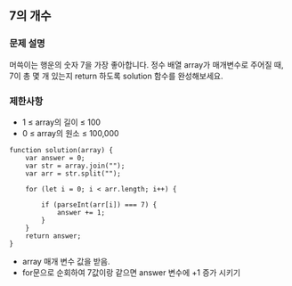 ## 7의 개수

### 문제 설명
머쓱이는 행운의 숫자 7을 가장 좋아합니다. 정수 배열 array가 매개변수로 주어질 때, 7이 총 몇 개 있는지 return 하도록 solution 함수를 완성해보세요.

### 제한사항
+ 1 ≤ array의 길이 ≤ 100
+ 0 ≤ array의 원소 ≤ 100,000

```
function solution(array) {
    var answer = 0;
    var str = array.join("");
    var arr = str.split("");
    
    for (let i = 0; i < arr.length; i++) {
        
        if (parseInt(arr[i]) === 7) {
            answer += 1;
        }
    }
    return answer;
}
```
+ array 매개 변수 값을 받음.
+ for문으로 순회하여 7값이랑 같으면 answer 변수에 +1 증가 시키기 
